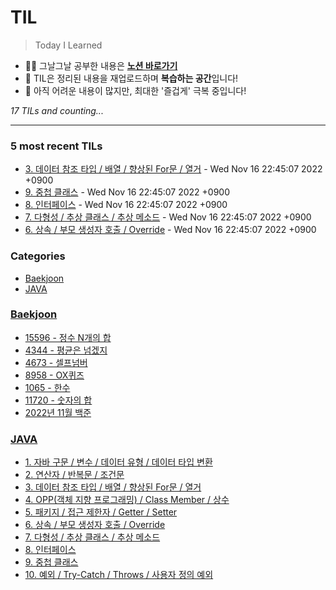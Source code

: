 # TIL
> Today I Learned

- ✍🏻 그날그날 공부한 내용은 [**노션 바로가기**](https://6suk.notion.site/d8178c919339498ca4d8a80ef05734f2?v=0cd23c88e74b4c68ab86275323f42f88)
- 📑 TIL은 정리된 내용을 재업로드하며 **복습하는 공간**입니다!
- 🐣 아직 어려운 내용이 많지만, 최대한 '즐겁게' 극복 중입니다!


_17 TILs and counting..._

---

### 5 most recent TILs

- [3. 데이터 참조 타입 / 배열 / 향상된 For문 / 열거](JAVA/03.데이터참조타입_배열_향상된For문_열거.md) - Wed Nov 16 22:45:07 2022 +0900
- [9. 중첩 클래스](JAVA/09.중첩클래스.md) - Wed Nov 16 22:45:07 2022 +0900
- [8. 인터페이스](JAVA/08.인터페이스.md) - Wed Nov 16 22:45:07 2022 +0900
- [7. 다형성 / 추상 클래스 / 추상 메소드](JAVA/07.다형성_타입변환_추상클래스_추상메소드.md) - Wed Nov 16 22:45:07 2022 +0900
- [6. 상속 / 부모 생성자 호출 / Override](JAVA/06.상속_Override.md) - Wed Nov 16 22:45:07 2022 +0900

### Categories

- [Baekjoon](#Baekjoon)
- [JAVA](#JAVA)

### [Baekjoon](#Baekjoon)
- [15596 - 정수 N개의 합](Baekjoon/20221113_15596.md)
- [4344 - 평균은 넘겠지](Baekjoon/20221113_4344.md)
- [4673 - 셀프넘버](Baekjoon/20221113_4673.md)
- [8958 - OX퀴즈](Baekjoon/20221113_8958.md)
- [1065 - 한수](Baekjoon/20221115_1065.md)
- [11720 - 숫자의 합](Baekjoon/20221115_11720.md)
- [2022년 11월 백준](Baekjoon/baekjoon-2022-11.md)

### [JAVA](#JAVA)
- [1. 자바 구문 / 변수 / 데이터 유형 / 데이터 타입 변환](JAVA/01.JAVA기초.md)
- [2. 연산자 / 반복문 / 조건문](JAVA/02.연산자_반복문_조건문.md)
- [3. 데이터 참조 타입 / 배열 / 향상된 For문 / 열거](JAVA/03.데이터참조타입_배열_향상된For문_열거.md)
- [4. OPP(객체 지향 프로그래밍) / Class Member / 상수](JAVA/04.OPP_ClassMember.md)
- [5. 패키지 / 접근 제한자 / Getter / Setter](JAVA/05.패키지_접근제한자_Getter와Setter.md)
- [6. 상속 / 부모 생성자 호출 / Override](JAVA/06.상속_Override.md)
- [7. 다형성 / 추상 클래스 / 추상 메소드](JAVA/07.다형성_타입변환_추상클래스_추상메소드.md)
- [8. 인터페이스](JAVA/08.인터페이스.md)
- [9. 중첩 클래스](JAVA/09.중첩클래스.md)
- [10. 예외 / Try-Catch / Throws / 사용자 정의 예외](JAVA/10.Throws_Exception.md)

[1]: https://simonwillison.net/2020/Apr/20/self-rewriting-readme/
[2]: https://github.com/jbranchaud/til

